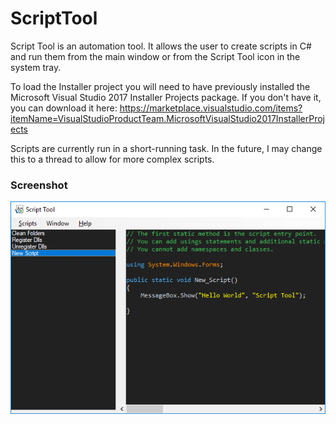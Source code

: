 # ScriptTool
Script Tool is an automation tool.  It allows the user to create scripts in C# and run them from the main window or from the Script Tool icon in the system tray.

To load the Installer project you will need to have previously installed the Microsoft Visual Studio 2017 Installer Projects package.  If you don't have it, you can download it here:
https://marketplace.visualstudio.com/items?itemName=VisualStudioProductTeam.MicrosoftVisualStudio2017InstallerProjects

Scripts are currently run in a short-running task.  In the future, I may change this to a thread to allow for more complex scripts.

### Screenshot

![alt text](https://github.com/mode51/ScriptTool/blob/master/Src/ScriptTool.png)


